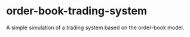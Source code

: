 # order-book-trading-system

A simple simulation of a trading system based on the order-book model.
